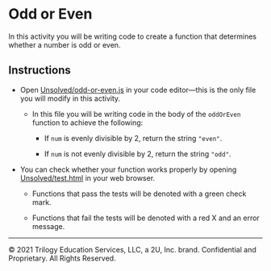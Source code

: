 # Odd or Even

In this activity you will be writing code to create a function that determines whether a number is odd or even.

## Instructions

* Open [Unsolved/odd-or-even.js](Unsolved/odd-or-even.js) in your code editor&mdash;this is the only file you will modify in this activity.

  * In this file you will be writing code in the body of the `oddOrEven` function to achieve the following:

    * If `num` is evenly divisible by 2, return the string `"even"`.

    * If `num` is not evenly divisible by 2, return the string `"odd"`.

* You can check whether your function works properly by opening [Unsolved/test.html](Unsolved/test.html) in your web browser.

  * Functions that pass the tests will be denoted with a green check mark.

  * Functions that fail the tests will be denoted with a red X and an error message.

---

© 2021 Trilogy Education Services, LLC, a 2U, Inc. brand. Confidential and Proprietary. All Rights Reserved.
